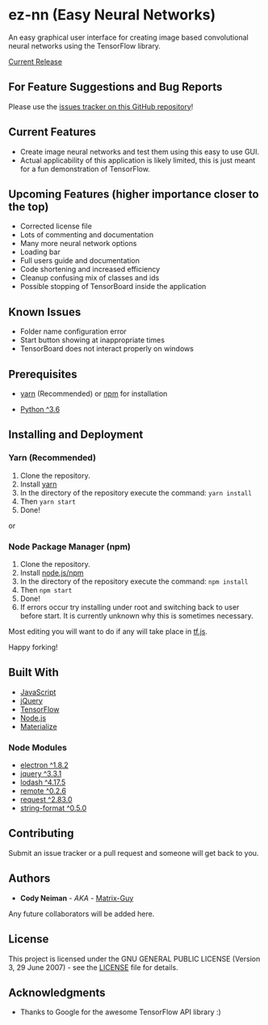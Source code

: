 # ez-nn (Easy Neural Networks)

An easy graphical user interface for creating image based convolutional neural networks using the TensorFlow library.

[Current Release](https://github.com/Matrix-Guy/ez-nn/releases)

## For Feature Suggestions and Bug Reports

Please use the [issues tracker on this GitHub repository](https://github.com/Matrix-Guy/ez-nn/issues)!

## Current Features
* Create image neural networks and test them using this easy to use GUI.
* Actual applicability of this application is likely limited, this is just meant for a fun demonstration of TensorFlow.

## Upcoming Features (higher importance closer to the top)
* Corrected license file
* Lots of commenting and documentation
* Many more neural network options
* Loading bar
* Full users guide and documentation
* Code shortening and increased efficiency
* Cleanup confusing mix of classes and ids
* Possible stopping of TensorBoard inside the application

## Known Issues
* Folder name configuration error
* Start button showing at inappropriate times
* TensorBoard does not interact properly on windows

## Prerequisites

* [yarn](https://yarnpkg.com/en/) (Recommended) or [npm](https://nodejs.org/en/) for installation

* [Python ^3.6](https://www.python.org/)

## Installing and Deployment

### Yarn (Recommended)
1. Clone the repository.
2. Install [yarn](https://yarnpkg.com/en/)
3. In the directory of the repository execute the command: ```yarn install```
4. Then ```yarn start```
5. Done!

or

### Node Package Manager (npm)
1. Clone the repository.
2. Install [node.js/npm](https://nodejs.org/en/)
3. In the directory of the repository execute the command: ```npm install```
4. Then ```npm start```
5. Done!
6. If errors occur try installing under root and switching back to user before start. It is currently unknown why this is sometimes necessary.

Most editing you will want to do if any will take place in [tf.js](tf.js).

Happy forking!

## Built With

* [JavaScript](https://www.javascript.com/)
* [jQuery](http://jquery.com)
* [TensorFlow](https://www.tensorflow.org)
* [Node.js](https://www.npmjs.com/)
* [Materialize](http://materializecss.com)

### Node Modules

* [electron ^1.8.2](https://www.npmjs.com/package/electron)
* [jquery ^3.3.1](https://www.npmjs.com/package/jquery)
* [lodash ^4.17.5](https://www.npmjs.com/package/lodash)
* [remote ^0.2.6](https://www.npmjs.com/package/remote)
* [request ^2.83.0](https://www.npmjs.com/package/request)
* [string-format ^0.5.0](https://www.npmjs.com/package/string-format)

## Contributing

Submit an issue tracker or a pull request and someone will get back to you.

## Authors

* **Cody Neiman** - *AKA* - [Matrix-Guy](https://github.com/Matrix-Guy)

Any future collaborators will be added here.

## License

This project is licensed under the GNU GENERAL PUBLIC LICENSE (Version 3, 29 June 2007) - see the [LICENSE](LICENSE) file for details.

## Acknowledgments

* Thanks to Google for the awesome TensorFlow API library :)
